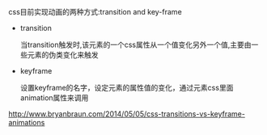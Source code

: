 css目前实现动画的两种方式:transition and key-frame

+ transition
  
  当transition触发时,该元素的一个css属性从一个值变化另外一个值,主要由一些元素的伪类变化来触发
  
  
+ keyframe
  
  设置keyframe的名字，设定元素的属性值的变化，通过元素css里面animation属性来调用


http://www.bryanbraun.com/2014/05/05/css-transitions-vs-keyframe-animations
